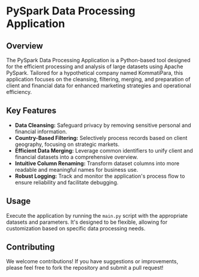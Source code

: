 # PySpark Data Processing Application

## Overview

The PySpark Data Processing Application is a Python-based tool designed for the efficient processing and analysis of large datasets using Apache PySpark. Tailored for a hypothetical company named KommatiPara, this application focuses on the cleansing, filtering, merging, and preparation of client and financial data for enhanced marketing strategies and operational efficiency.

## Key Features

- **Data Cleansing:** Safeguard privacy by removing sensitive personal and financial information.
- **Country-Based Filtering:** Selectively process records based on client geography, focusing on strategic markets.
- **Efficient Data Merging:** Leverage common identifiers to unify client and financial datasets into a comprehensive overview.
- **Intuitive Column Renaming:** Transform dataset columns into more readable and meaningful names for business use.
- **Robust Logging:** Track and monitor the application's process flow to ensure reliability and facilitate debugging.

## Usage

Execute the application by running the `main.py` script with the appropriate datasets and parameters. It's designed to be flexible, allowing for customization based on specific data processing needs.

## Contributing

We welcome contributions! If you have suggestions or improvements, please feel free to fork the repository and submit a pull request!
